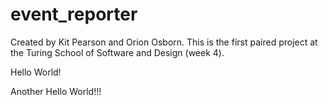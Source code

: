 event_reporter
==============

Created by Kit Pearson and Orion Osborn.  This is the first paired project at the Turing School of Software and Design (week 4).

Hello World!


Another Hello World!!!
